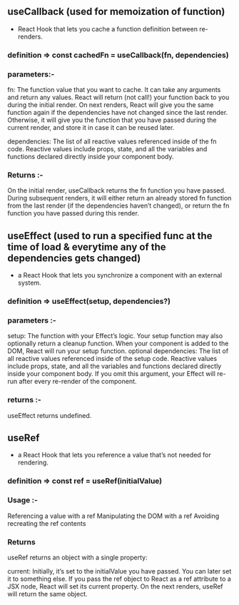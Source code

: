 ## useCallback (used for memoization of function)

- React Hook that lets you cache a function definition between re-renders.


### definition => const cachedFn = useCallback(fn, dependencies)

### parameters:-

fn: The function value that you want to cache. It can take any arguments and return any values. React will return (not call!) your function back to you during the initial render. On next renders, React will give you the same function again if the dependencies have not changed since the last render. Otherwise, it will give you the function that you have passed during the current render, and store it in case it can be reused later. 

dependencies: The list of all reactive values referenced inside of the fn code. Reactive values include props, state, and all the variables and functions declared directly inside your component body.

### Returns :-
On the initial render, useCallback returns the fn function you have passed.
During subsequent renders, it will either return an already stored fn  function from the last render (if the dependencies haven’t changed), or return the fn function you have passed during this render.


## useEffect (used to run a specified func at the time of load & everytime any of the dependencies gets changed)
- a React Hook that lets you synchronize a component with an external system.

### definition => useEffect(setup, dependencies?)

### parameters :-

setup: The function with your Effect’s logic. Your setup function may also optionally return a cleanup function. When your component is added to the DOM, React will run your setup function.
optional dependencies: The list of all reactive values referenced inside of the setup code. Reactive values include props, state, and all the variables and functions declared directly inside your component body.  If you omit this argument, your Effect will re-run after every re-render of the component.

### returns :-
useEffect returns undefined.

## useRef
- a React Hook that lets you reference a value that’s not needed for rendering.

### definition => const ref = useRef(initialValue)

### Usage :-
Referencing a value with a ref
Manipulating the DOM with a ref
Avoiding recreating the ref contents

### Returns 
useRef returns an object with a single property:

current: Initially, it’s set to the initialValue you have passed. You can later set it to something else. If you pass the ref object to React as a ref attribute to a JSX node, React will set its current property.
On the next renders, useRef will return the same object.

